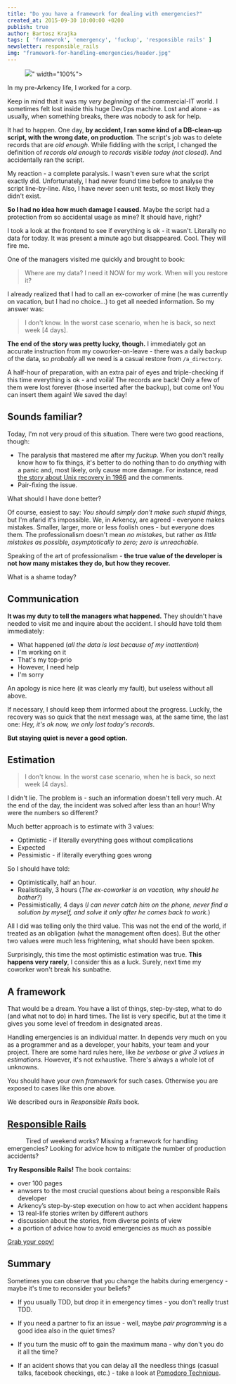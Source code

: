 ```yaml
---
title: "Do you have a framework for dealing with emergencies?"
created_at: 2015-09-30 10:00:00 +0200
publish: true
author: Bartosz Krajka
tags: [ 'framewrok', 'emergency', 'fuckup', 'responsible rails' ]
newsletter: responsible_rails
img: "framework-for-handling-emergencies/header.jpg"
---
```


<p>
  <figure>
    <img src="<%= src_fit("framework-for-handling-emergencies/header.jpg") %>" width="100%">
  </figure>
</p>

In my pre-Arkency life, I worked for a corp.

Keep in mind that it was my _very beginning_ of the commercial-IT world. I sometimes felt lost inside this huge DevOps machine. Lost and alone - as usually, when something breaks, there was nobody to ask for help.

It had to happen. One day, **by accident, I ran some kind of a DB-clean-up script, with the wrong date, on production**. The script's job was to delete records that are _old enough_. While fiddling with the script, I changed the definition of _records old enough_ to _records visible today (not closed)_. And accidentally ran the script.

<!-- more -->

My reaction - a complete paralysis. I wasn't even sure what the script exactly did. Unfortunately, I had never found time before to analyse the script line-by-line. Also, I have never seen unit tests, so most likely they didn't exist.

**So I had no idea how much damage I caused.** Maybe the script had a protection from so accidental usage as mine? It should have, right?

I took a look at the frontend to see if everything is ok - it wasn't. Literally no data for today. It was present a minute ago but disappeared. Cool. They will fire me.

One of the managers visited me quickly and brought to book: 

> Where are my data? I need it NOW for my work. When will you restore it?

I already realized that I had to call an ex-coworker of mine (he was currently on vacation, but I had no choice...) to get all needed information. So my answer was:

> I don't know. In the worst case scenario, when he is back, so next week [4 days].

**The end of the story was pretty lucky, though.** I immediately got an accurate instruction from my coworker-on-leave - there was a daily backup of the data, so _probably_ all we need is a casual restore from `/a_directory`.

A half-hour of preparation, with an extra pair of eyes and triple-checking if this time everything is ok - and voilà! The records are back! Only a few of them were lost forever (those inserted after the backup), but come on! You can insert them again! We saved the day!

## Sounds familiar?

Today, I'm not very proud of this situation. There were two good reactions, though:

* The paralysis that mastered me after my _fuckup_. When you don't really know how to fix things, it's better to do nothing than to do _anything_ with a panic and, most likely, only cause more damage. For instance, read [the story about Unix recovery in 1986](https://news.ycombinator.com/item?id=10160417) and the comments.
* Pair-fixing the issue.

What should I have done better?

Of course, easiest to say: _You should simply don't make such stupid things_, but I'm afarid it's impossible. We, in Arkency, are agreed - everyone makes mistakes. Smaller, larger, more or less foolish ones - but everyone does them. The professionalism doesn't mean _no mistakes_, but rather _as little mistakes as possible, asymptotically to zero; zero is unreachable_.

Speaking of the art of professionalism - **the true value of the developer is not how many mistakes they do, but how they recover.**

What is a shame today?

## Communication

**It was my duty to tell the managers what happened.** They shouldn't have needed to visit me and inquire about the accident. I should have told them immediately:

* What happened (_all the data is lost because of my inattention_)
* I'm working on it
* That's my top-prio
* However, I need help
* I'm sorry 

An apology is nice here (it was clearly my fault), but useless without all above.

If necessary, I should keep them informed about the progress. Luckily, the recovery was so quick that the next message was, at the same time, the last one: _Hey, it's ok now, we only lost today's records_.

**But staying quiet is never a good option.**

## Estimation

> I don't know. In the worst case scenario, when he is back, so next week [4 days].

I didn't lie. The problem is - such an information doesn't tell very much. At the end of the day, the incident was solved after less than an hour! Why were the numbers so different?

Much better approach is to estimate with 3 values:

* Optimistic - if literally everything goes without complications
* Expected
* Pessimistic - if literally everything goes wrong

So I should have told:

* Optimistically, half an hour.
* Realistically, 3 hours (_The ex-coworker is on vacation, why should he bother?_)
* Pessimistically, 4 days (_I can never catch him on the phone, never find a solution by myself, and solve it only after he comes back to work._)

All I did was telling only the third value. This was not the end of the world, if treated as an obligation (what the management often does). But the other two values were much less frightening, what should have been spoken.

Surprisingly, this time the most optimistic estimation was true. **This happens very rarely**, I consider this as a luck. Surely, next time my coworker won't break his sunbathe.

## A framework

That would be a dream. You have a list of things, step-by-step, what to do (and what not to do) in hard times. The list is very specific, but at the time it gives you some level of freedom in designated areas.

Handling emergencies is an individual matter. In depends very much on you as a programmer and as a developer, your habits, your team and your project. There are some hard rules here, like _be verbose_ or _give 3 values in estimations_. However, it's not exhaustive. There's always a whole lot of unknowns.

You should have your own _framework_ for such cases. Otherwise you are exposed to cases like this one above.

We described ours in _Responsible Rails_ book.

<section class="product product-responsible_rails">
  <div class="text-left">
    <a href="https://arkency.dpdcart.com/cart/add?product_id=116819&amp;method_id=123459" data-event-category="product" data-event-action="responsible_rails" data-event-label="after post">
      <h1 class="text-center my-8">Responsible Rails</h1>
    </a>
    <a href="https://products.arkency.com/responsible-rails">
      <img src="/assets/images/responsible-rails/cover.png" alt="" style="float: left; max-width: 220px; margin-right: 3em; margin-bottom: 1em">
    </a>
    <p>Tired of weekend works? Missing a framework for handling emergencies? Looking for advice how to mitigate the number of production accidents?</p>
    <p><strong>Try Responsible Rails!</strong> The book contains:</p>
    <ul class="list-inside">
      <li>over 100 pages</li>
      <li>anwsers to the most crucial questions about being a responsible Rails developer</li>
      <li>Arkency’s step-by-step execution on how to act when accident happens</li>
      <li>13 real-life stories writen by different authors</li>
      <li>discussion about the stories, from diverse points of view</li>
      <li>a portion of advice how to avoid emergencies as much as possible</li>
    </ul>
  </div>

  <div class="product-bottom text-center font-bold py-2">
  <a href="https://arkency.dpdcart.com/cart/add?product_id=116819&amp;method_id=123459">Grab your copy!</a>
  </div>
</section>

## Summary

Sometimes you can observe that you change the habits during emergency - maybe it's time to reconsider your beliefs?

* If you usually TDD, but drop it in emergency times - you don't really trust TDD.

* If you need a partner to fix an issue - well, maybe _pair programming_ is a good idea also in the quiet times?

* If you turn the music off to gain the maximum mana - why don't you do it all the time?

* If an acident shows that you can delay all the needless things (casual talks, facebook checkings, etc.) - take a look at [Pomodoro Technique](https://en.wikipedia.org/wiki/Pomodoro_Technique).
